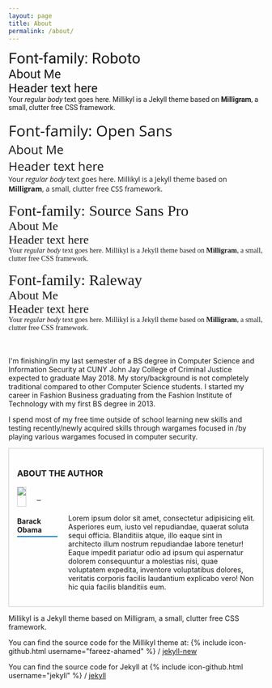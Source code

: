 ```yaml
---
layout: page
title: About
permalink: /about/
---
```


<div style="font-family: 'Roboto', serif;font-size: 30px;">Font-family: Roboto</div>
<div style="font-family: 'Roboto', serif;font-size: 24px;">About Me<br>Header text here</div>
<div style="font-family: 'Roboto', serif;">Your <em>regular body</em> text goes here.  Millikyl is a Jekyll theme based on <strong>Milligram</strong>, a small, clutter free CSS framework.</div>
<br>
<div style="font-family: 'Open Sans', serif;font-size: 30px;">Font-family: Open Sans</div>
<div style="font-family: 'Open Sans', serif;font-size: 24px;">About Me<br>Header text here</div>
<div style="font-family: 'Open Sans', serif;">Your <em>regular body</em> text goes here.  Millikyl is a Jekyll theme based on <strong>Milligram</strong>, a small, clutter free CSS framework.</div>
<br>
<div style="font-family: 'Source Sans Pro', serif;font-size: 30px;">Font-family: Source Sans Pro</div>
<div style="font-family: 'Source Sans Pro', serif;font-size: 24px;">About Me<br>Header text here</div>
<div style="font-family: 'Source Sans Pro', serif;">Your <em>regular body</em> text goes here.  Millikyl is a Jekyll theme based on <strong>Milligram</strong>, a small, clutter free CSS framework.</div>
<br>
<div style="font-family: 'Raleway', serif;font-size: 30px;">Font-family: Raleway</div>
<div style="font-family: 'Raleway', serif;font-size: 24px;">About Me<br>Header text here</div>
<div style="font-family: 'Raleway', serif;">Your <em>regular body</em> text goes here.  Millikyl is a Jekyll theme based on <strong>Milligram</strong>, a small, clutter free CSS framework.</div>
<br>
<br>

I'm finishing/in my last semester of a BS degree in Computer Science and Information Security at CUNY John Jay College of Criminal Justice expected to graduate May 2018.  My story/background is not completely traditional compared to other Computer Science students.  I started my career in Fashion Business graduating from the Fashion Institute of Technology with my first BS degree in 2013.

I spend most of my free time outside of school learning new skills and testing recently/newly acquired skills through wargames focused in /by playing various wargames focused in computer security.


<style>
.about-the-author {
  background-color: #fefefe;
  padding: 1rem;
  border: 1px solid #cacaca;
}

.about-the-author .separator-left {
  text-align: left;
}

.about-the-author .separator-left::before, .about-the-author .separator-left::after {
  display: table;
  content: ' ';
  -webkit-flex-basis: 0;
      -ms-flex-preferred-size: 0;
          flex-basis: 0;
  -webkit-order: 1;
      -ms-flex-order: 1;
          order: 1;
}

.about-the-author .separator-left::after {
  clear: both;
}

.about-the-author .separator-left::after {
  position: relative;
  width: 5rem;
  border-bottom: 0.125rem solid #1779ba;
  margin: 0.3rem auto 0;
  margin-left: 0;
}

.about-the-author .author-title {
  text-transform: uppercase;
}

.about-the-author .author-social {
  text-align: center;
  margin-top: 0.7rem;
  margin-bottom: 0.7rem;
}

.about-the-author .author-social .fa-stack {
  display: inline-block;
}

.about-the-author .author-social .fa-stack.facebook {
  color: #4c70ba;
}

.about-the-author .author-social .fa-stack.facebook:hover, .about-the-author .author-social .fa-stack.facebook:focus {
  color: #3b5998;
}

.about-the-author .author-social .fa-stack.twitter {
  color: #83c3f3;
}

.about-the-author .author-social .fa-stack.twitter:hover, .about-the-author .author-social .fa-stack.twitter:focus {
  color: #55acee;
}

.about-the-author .author-social .fa-stack.linkedin {
  color: #009ee8;
}

.about-the-author .author-social .fa-stack.linkedin:hover, .about-the-author .author-social .fa-stack.linkedin:focus {
  color: #007bb5;
}

.about-the-author .author-image {
  border: 1px solid #cacaca;
}
</style>

<div class="about-the-author">
  <h3 class="author-title">About the Author</h3>
  <div class="row">
    <div class="small-12 medium-4 columns">
      <div class="author-image">
        <img src="/static/img/purp.jpg">
      </div>
      <div class="author-social">
        <a href="#">
          <span class="fa-stack fa-lg facebook">
            <i class="fa fa-circle fa-stack-2x"></i>
            <i class="fa fa-facebook fa-stack-1x fa-inverse"></i>
          </span>
        </a>
        <a href="#">
          <span class="fa-stack fa-lg twitter">
            <i class="fa fa-circle fa-stack-2x"></i>
            <i class="fa fa-twitter fa-stack-1x fa-inverse"></i>
          </span>
        </a>
        <a href="#">
          <span class="fa-stack fa-lg linkedin">
            <i class="fa fa-circle fa-stack-2x"></i>
            <i class="fa fa-linkedin fa-stack-1x fa-inverse"></i>
          </span>
        </a>
      </div>
    </div>
    <div class="small-12 medium-8 columns">
      <h4 class="separator-left">Barack Obama</h4>
      <p>Lorem ipsum dolor sit amet, consectetur adipisicing elit. Asperiores eum, iusto vel repudiandae, quaerat soluta sequi officia. Blanditiis atque, illo eaque sint in architecto illum nostrum repudiandae labore tenetur! Eaque impedit pariatur odio ad ipsum qui aspernatur dolorem consequuntur a molestias nisi, quae voluptatem expedita, inventore voluptatibus dolores, veritatis corporis facilis laudantium explicabo vero! Non hic quia facilis blanditiis eum.</p>
    </div>
  </div>
</div>



Millikyl is a Jekyll theme based on Milligram, a small, clutter free CSS framework.

You can find the source code for the Millikyl theme at:
{% include icon-github.html username="fareez-ahamed" %} /
[jekyll-new](https://github.com/fareez-ahamed/millikyl)

You can find the source code for Jekyll at
{% include icon-github.html username="jekyll" %} /
[jekyll](https://github.com/jekyll/jekyll)
